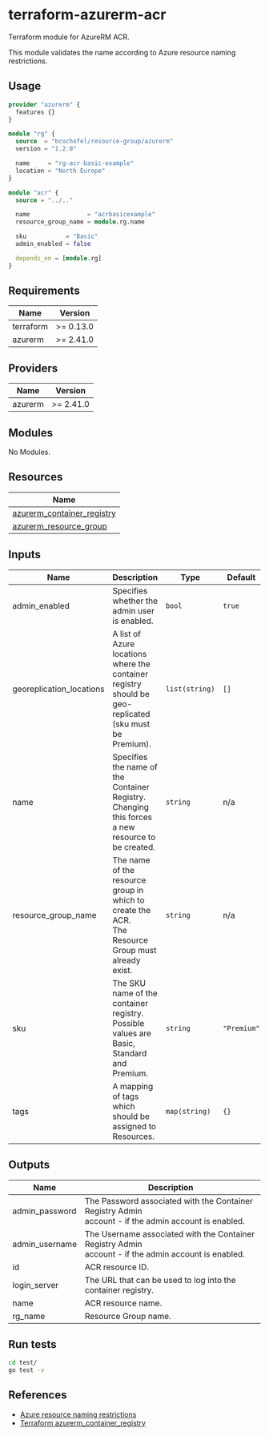 # terraform-azurerm-acr

Terraform module for AzureRM ACR.

This module validates the name according to Azure resource naming restrictions.

## Usage

```hcl:examples/basic/main.tf
provider "azurerm" {
  features {}
}

module "rg" {
  source  = "bcochofel/resource-group/azurerm"
  version = "1.2.0"

  name     = "rg-acr-basic-example"
  location = "North Europe"
}

module "acr" {
  source = "../.."

  name                = "acrbasicexample"
  resource_group_name = module.rg.name

  sku           = "Basic"
  admin_enabled = false

  depends_on = [module.rg]
}

```

<!-- BEGINNING OF PRE-COMMIT-TERRAFORM DOCS HOOK -->
## Requirements

| Name | Version |
|------|---------|
| terraform | >= 0.13.0 |
| azurerm | >= 2.41.0 |

## Providers

| Name | Version |
|------|---------|
| azurerm | >= 2.41.0 |

## Modules

No Modules.

## Resources

| Name |
|------|
| [azurerm_container_registry](https://registry.terraform.io/providers/hashicorp/azurerm/2.41.0/docs/resources/container_registry) |
| [azurerm_resource_group](https://registry.terraform.io/providers/hashicorp/azurerm/2.41.0/docs/data-sources/resource_group) |

## Inputs

| Name | Description | Type | Default | Required |
|------|-------------|------|---------|:--------:|
| admin\_enabled | Specifies whether the admin user is enabled. | `bool` | `true` | no |
| georeplication\_locations | A list of Azure locations where the container registry should be geo-replicated<br>(sku must be Premium). | `list(string)` | `[]` | no |
| name | Specifies the name of the Container Registry.<br>Changing this forces a new resource to be created. | `string` | n/a | yes |
| resource\_group\_name | The name of the resource group in which to create the ACR.<br>The Resource Group must already exist. | `string` | n/a | yes |
| sku | The SKU name of the container registry.<br>Possible values are Basic, Standard and Premium. | `string` | `"Premium"` | no |
| tags | A mapping of tags which should be assigned to Resources. | `map(string)` | `{}` | no |

## Outputs

| Name | Description |
|------|-------------|
| admin\_password | The Password associated with the Container Registry Admin<br>account - if the admin account is enabled. |
| admin\_username | The Username associated with the Container Registry Admin<br>account - if the admin account is enabled. |
| id | ACR resource ID. |
| login\_server | The URL that can be used to log into the container registry. |
| name | ACR resource name. |
| rg\_name | Resource Group name. |
<!-- END OF PRE-COMMIT-TERRAFORM DOCS HOOK -->


## Run tests

```bash
cd test/
go test -v
```

## References

* [Azure resource naming restrictions](https://docs.microsoft.com/en-us/azure/azure-resource-manager/management/resource-name-rules)
* [Terraform azurerm_container_registry](https://registry.terraform.io/providers/hashicorp/azurerm/latest/docs/resources/container_registry)
